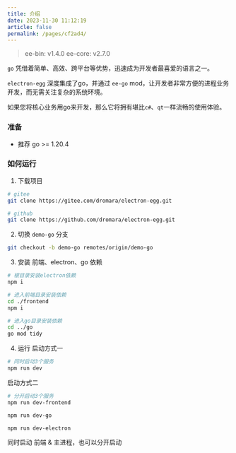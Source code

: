 ```yaml
---
title: 介绍
date: 2023-11-30 11:12:19
article: false
permalink: /pages/cf2ad4/
---
```


> ee-bin: v1.4.0
> ee-core: v2.7.0

`go` 凭借着简单、高效、跨平台等优势，迅速成为开发者最喜爱的语言之一。

`electron-egg` 深度集成了go，并通过 `ee-go` mod，让开发者非常方便的进程业务开发，而无需关注复杂的系统环境。

如果您将核心业务用go来开发，那么它将拥有堪比`c#`、`qt`一样流畅的使用体验。


### 准备
- 推荐 go >= 1.20.4 

### 如何运行
1. 下载项目
```bash
# gitee
git clone https://gitee.com/dromara/electron-egg.git

# github
git clone https://github.com/dromara/electron-egg.git
```

2. 切换 `demo-go` 分支
```bash
git checkout -b demo-go remotes/origin/demo-go
```

3. 安装 前端、electron、go 依赖
```bash
# 根目录安装electron依赖
npm i

# 进入前端目录安装依赖
cd ./frontend 
npm i

# 进入go目录安装依赖
cd ../go
go mod tidy
```

4. 运行
启动方式一
```bash
# 同时启动3个服务
npm run dev
```

启动方式二
```bash
# 分开启动3个服务
npm run dev-frontend

npm run dev-go

npm run dev-electron
```

同时启动 前端 & 主进程，也可以分开启动








